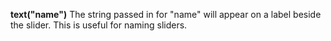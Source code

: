 <a name="text_slider"></a>**text("name")** The string passed in for "name" will appear on a label beside the slider. This is useful for naming sliders.  

<!--UPDATE WIDGET_IN_CSOUND
    SIdent sprintf "text(\"TextOff %f\") ", rnd(100)
    SIdentifier strcat SIdentifier, SIdent
--->